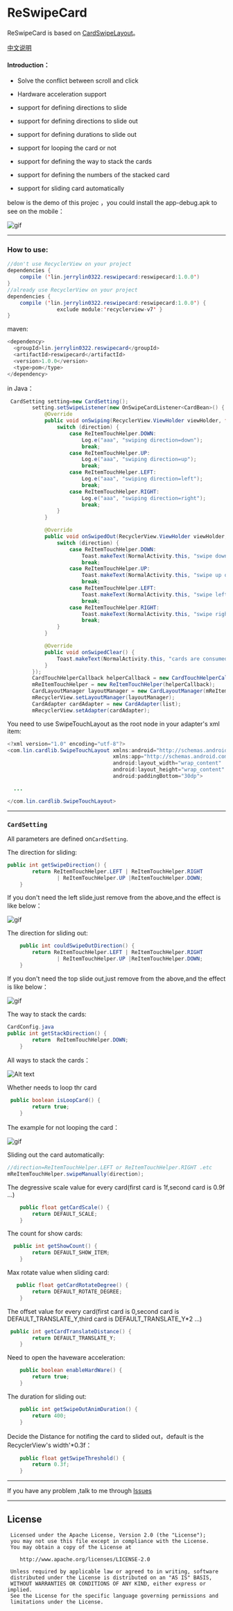 # ReSwipeCard

ReSwipeCard is based on [CardSwipeLayout](https://github.com/yuqirong/CardSwipeLayout)。

[中文说明](https://github.com/JerryChan123/ReSwipeCard/blob/master/README_zh.md)

#### Introduction：

- Solve the conflict between scroll and click


- Hardware acceleration support
- support for  defining  directions to slide
- support for  defining  directions to slide out
- support for defining durations to slide out
- support for looping the card or not
- support for defining the way to stack the cards
- support for defining the numbers of the stacked card
- support for sliding card automatically

below is the demo of this projec ，you could install the app-debug.apk to see on the mobile：

![gif](https://github.com/JerryChan123/ReSwipeCard/blob/dev/pic/gif/normal.gif)

-----

### How to use:

```java
//don't use RecyclerView on your project
dependencies {
    compile ('lin.jerrylin0322.reswipecard:reswipecard:1.0.0')
}
//already use RecyclerView on your project
dependencies {
    compile ('lin.jerrylin0322.reswipecard:reswipecard:1.0.0') {
                exclude module:'recyclerview-v7' }
}

```

maven:

```java
<dependency>
  <groupId>lin.jerrylin0322.reswipecard</groupId>
  <artifactId>reswipecard</artifactId>
  <version>1.0.0</version>
  <type>pom</type>
</dependency>
```

in Java：

```java
 CardSetting setting=new CardSetting();
        setting.setSwipeListener(new OnSwipeCardListener<CardBean>() {
            @Override
            public void onSwiping(RecyclerView.ViewHolder viewHolder, float dx, float dy, int direction) {
                switch (direction) {
                    case ReItemTouchHelper.DOWN:
                        Log.e("aaa", "swiping direction=down");
                        break;
                    case ReItemTouchHelper.UP:
                        Log.e("aaa", "swiping direction=up");
                        break;
                    case ReItemTouchHelper.LEFT:
                        Log.e("aaa", "swiping direction=left");
                        break;
                    case ReItemTouchHelper.RIGHT:
                        Log.e("aaa", "swiping direction=right");
                        break;
                }
            }

            @Override
            public void onSwipedOut(RecyclerView.ViewHolder viewHolder, CardBean o, int direction) {
                switch (direction) {
                    case ReItemTouchHelper.DOWN:
                        Toast.makeText(NormalActivity.this, "swipe down out", Toast.LENGTH_SHORT).show();
                        break;
                    case ReItemTouchHelper.UP:
                        Toast.makeText(NormalActivity.this, "swipe up out ", Toast.LENGTH_SHORT).show();
                        break;
                    case ReItemTouchHelper.LEFT:
                        Toast.makeText(NormalActivity.this, "swipe left out", Toast.LENGTH_SHORT).show();
                        break;
                    case ReItemTouchHelper.RIGHT:
                        Toast.makeText(NormalActivity.this, "swipe right out", Toast.LENGTH_SHORT).show();
                        break;
                }
            }

            @Override
            public void onSwipedClear() {
                Toast.makeText(NormalActivity.this, "cards are consumed", Toast.LENGTH_SHORT).show();
            }
        });
        CardTouchHelperCallback helperCallback = new CardTouchHelperCallback(mRecyclerView, list,setting);
        mReItemTouchHelper = new ReItemTouchHelper(helperCallback);
        CardLayoutManager layoutManager = new CardLayoutManager(mReItemTouchHelper, setting);
        mRecyclerView.setLayoutManager(layoutManager);
        CardAdapter cardAdapter = new CardAdapter(list);
 		mRecyclerView.setAdapter(cardAdapter);
```

You need to use SwipeTouchLayout as the root node in your adapter's xml item:

```java
<?xml version="1.0" encoding="utf-8"?>
<com.lin.cardlib.SwipeTouchLayout xmlns:android="http://schemas.android.com/apk/res/android"
                                  xmlns:app="http://schemas.android.com/apk/res-auto"
                                  android:layout_width="wrap_content"
                                  android:layout_height="wrap_content"
                                  android:paddingBottom="30dp">

  ...

</com.lin.cardlib.SwipeTouchLayout>
```



----

### `CardSetting`

All parameters are defined on`CardSetting`.

The direction for sliding:

```java
public int getSwipeDirection() {
        return ReItemTouchHelper.LEFT | ReItemTouchHelper.RIGHT
                | ReItemTouchHelper.UP |ReItemTouchHelper.DOWN;
    }
```

If you don't need the left slide,just remove from the above,and the effect is like below：

![gif](https://github.com/JerryChan123/ReSwipeCard/blob/dev/pic/gif/no_left_swipe.gif)

The direction for sliding out:

```java
    public int couldSwipeOutDirection() {
        return ReItemTouchHelper.LEFT | ReItemTouchHelper.RIGHT
                | ReItemTouchHelper.UP |ReItemTouchHelper.DOWN;
    }
```

If you don't need the top slide out,just remove from the above,and the effect is like below：

![gif](https://github.com/JerryChan123/ReSwipeCard/blob/dev/pic/gif/no_swipe_out_vertical.gif)



The way to stack the cards:

```java
CardConfig.java
public int getStackDirection() {
        return  ReItemTouchHelper.DOWN;
    }
```

All ways to stack the cards：

![Alt text](https://github.com/JerryChan123/ReSwipeCard/blob/dev/pic/img/card_stack.jpg)

Whether needs to loop thr card

```java
 public boolean isLoopCard() {
        return true;
    }
```

The example for not looping the card：

![gif](https://github.com/JerryChan123/ReSwipeCard/blob/dev/pic/gif/no_loop.gif)

Sliding out the card automatically:

```java
//direction=ReItemTouchHelper.LEFT or ReItemTouchHelper.RIGHT .etc
mReItemTouchHelper.swipeManually(direction);
```

The degressive scale value for every card(first card is 1f,second card is 0.9f ...)

```java
    public float getCardScale() {
        return DEFAULT_SCALE;
    }
```

The count for show cards:

```java
  public int getShowCount() {
        return DEFAULT_SHOW_ITEM;
    }
```

Max rotate value when sliding card:

```java
   public float getCardRotateDegree() {
        return DEFAULT_ROTATE_DEGREE;
    }
```

The offset value for every card(first card is 0,second card is DEFAULT_TRANSLATE_Y,third card is DEFAULT_TRANSLATE_Y*2 ...)

```java
 public int getCardTranslateDistance() {
        return DEFAULT_TRANSLATE_Y;
    }
```

Need to open the haveware acceleration:

```java
    public boolean enableHardWare() {
        return true;
    }
```

The duration for sliding out:

```java
    public int getSwipeOutAnimDuration() {
        return 400;
    }
```

Decide the Distance for notifing the card to slided out，default is the RecyclerView's width'*0.3f：

```java
    public float getSwipeThreshold() {
        return 0.3f;
    }
```

----

If you have any problem ,talk to me through [Issues](https://github.com/JerryChan123/ReSwipeCard/issues)

----

License
-------

     Licensed under the Apache License, Version 2.0 (the "License");
     you may not use this file except in compliance with the License.
     You may obtain a copy of the License at

        http://www.apache.org/licenses/LICENSE-2.0

     Unless required by applicable law or agreed to in writing, software
     distributed under the License is distributed on an "AS IS" BASIS,
     WITHOUT WARRANTIES OR CONDITIONS OF ANY KIND, either express or implied.
     See the License for the specific language governing permissions and
     limitations under the License.

